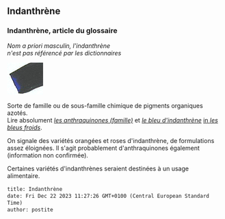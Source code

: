 ## Indanthrène
### Indanthrène, article du glossaire
 _Nom a priori masculin, l'indanthrène  
n'est pas référencé par les dictionnaires_

![](images/indanthrene.jpg)

Sorte de famille ou de sous-famille chimique de pigments organiques azotés.  
Lire absolument _[les anthraquinones (famille)](anthraquinones.html)_ et _[le bleu d'indanthrène](bleusfroids.html#indanthrene)_ [in _les bleus froids_](bleusfroids.html#indanthrene).

On signale des variétés orangées et roses d'indanthrène, de formulations assez éloignées. Il s'agit probablement d'anthraquinones également (information non confirmée).

Certaines variétés d'indanthrènes seraient destinées à un usage alimentaire.


```
title: Indanthrène
date: Fri Dec 22 2023 11:27:26 GMT+0100 (Central European Standard Time)
author: postite
```
